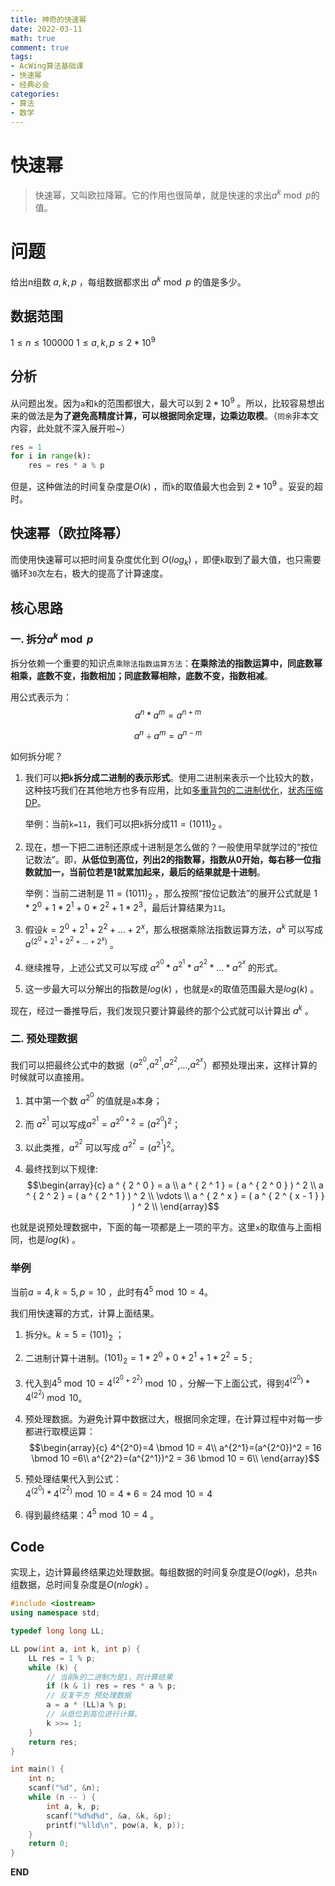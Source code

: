 ```yaml
---
title: 神奇的快速幂
date: 2022-03-11
math: true
comment: true
tags:
- AcWing算法基础课
- 快速幂
- 经典必会
categories:
- 算法
- 数学
---
```


# 快速幂
> 快速幂，又叫欧拉降幂。它的作用也很简单，就是快速的求出$a^k \bmod p$的值。

# 问题
给出n组数 $a, k, p$ ，每组数据都求出 $a^k \bmod p$ 的值是多少。

## 数据范围
$1 \le n \le 100000$
$1 \le a,k,p \le 2 * 10^9$

## 分析
从问题出发。因为`a`和`k`的范围都很大，最大可以到 $2 * 10^9$ 。所以，比较容易想出来的做法是**为了避免高精度计算，可以根据同余定理，边乘边取模**。（`同余`非本文内容，此处就不深入展开啦~）
```python
res = 1
for i in range(k):
    res = res * a % p
```

但是，这种做法的时间复杂度是$O(k)$ ，而`k`的取值最大也会到 $2 * 10^9$ 。妥妥的超时。

## 快速幂（欧拉降幂）
而使用快速幂可以把时间复杂度优化到 $O(log_k)$ ，即便`k`取到了最大值，也只需要循环`30`次左右，极大的提高了计算速度。

## 核心思路
### 一. 拆分$a^k \bmod p$  
拆分依赖一个重要的知识点`乘除法指数运算方法`：**在乘除法的指数运算中，同底数幂相乘，底数不变，指数相加；同底数幂相除，底数不变，指数相减**。

用公式表示为：  
$$a^n*a^m=a^{n+m}$$

$$a^n\div{a^m}=a^{n-m}$$

如何拆分呢？  
1. 我们可以**把`k`拆分成二进制的表示形式**。使用二进制来表示一个比较大的数，这种技巧我们在其他地方也多有应用，比如[多重背包的二进制优化](https://mp.weixin.qq.com/s/kVUxs-8arLShpO0713fytg)，[状态压缩DP](https://mp.weixin.qq.com/s/jO1s6LYSlcMk-dWw-rPb2A)。

    举例：当前`k=11`，我们可以把`k`拆分成$11=(1011)_2$ 。

2. 现在，想一下把二进制还原成十进制是怎么做的？一般使用早就学过的“按位记数法”。即，**从低位到高位，列出2的指数幂，指数从0开始，每右移一位指数就加一，当前位若是1就累加起来，最后的结果就是十进制**。

    举例：当前二进制是 $11=(1011)_2$ ，那么按照“按位记数法”的展开公式就是 $1 * 2^0 + 1 * 2 ^ 1 + 0 * 2^ 2 + 1 * 2 ^ 3$，最后计算结果为`11`。

3. 假设$k=2^0+2^1+2^2+...+2^x$，那么根据乘除法指数运算方法，$a^k$ 可以写成 $a^{(2^0+2^1+2^2+...+2^x)}$ 。

4. 继续推导，上述公式又可以写成 $a^{2^0}*a^{2^1}*a^{2^2}*...*a^{2^x}$ 的形式。

5. 这一步最大可以分解出的指数是$log(k)$ ，也就是`x`的取值范围最大是$log(k)$ 。

现在，经过一番推导后，我们发现只要计算最终的那个公式就可以计算出 $a^k$ 。

### 二. 预处理数据
我们可以把最终公式中的数据（$a^{2^0}$,$a^{2^1}$,$a^{2^2}$,...,$a^{2^x}$）都预处理出来，这样计算的时候就可以直接用。

1. 其中第一个数 $a^{2^0}$ 的值就是`a`本身；
   
2. 而 $a ^ { 2 ^ 1 }$ 可以写成$a ^ { 2 ^ 1 } = a ^ { { 2 ^ 0 } * 2 } = ( a ^ { 2 ^ 0 }) ^ 2$；
   
3. 以此类推，$a^{2^2}$ 可以写成 $a^{2^2}=(a^{2^1})^2$。
   
4. 最终找到以下规律:
   $$\begin{array}{c}
        a ^ { 2 ^ 0 } = a \\ 
        a ^ { 2 ^ 1 } = ( a ^ { 2 ^ 0 } ) ^ 2 \\
        a ^ { 2 ^ 2 } = ( a ^ { 2 ^ 1 } ) ^ 2 \\
        \vdots \\
        a ^ { 2 ^ x } = ( a ^ { 2 ^ { x - 1 } } ) ^ 2 \\
    \end{array}$$
   

也就是说预处理数据中，下面的每一项都是上一项的平方。这里`x`的取值与上面相同，也是$log(k)$ 。

### 举例
当前$a=4,k=5,p=10$ ，此时有$4^5\bmod10=4$。

我们用快速幂的方式，计算上面结果。
1. 拆分`k`。$k=5=(101)_2$ ；
2. 二进制计算十进制。$(101)_2=1*{2^0} + 0 * {2^1} + 1 * {2^2}=5$ ;
3. 代入到$4^5 \bmod 10=4^{(2^0+2^2)} \bmod 10$ ，分解一下上面公式，得到$4^{(2^0)} * 4^{(2^2)} \bmod 10$。
4. 预处理数据。为避免计算中数据过大，根据同余定理，在计算过程中对每一步都进行取模运算：
    $$\begin{array}{c} 
     4^{2^0}=4 \bmod 10 = 4\\
     a^{2^1}=(a^{2^0})^2 = 16 \bmod 10 =6\\
     a^{2^2}=(a^{2^1})^2 = 36 \bmod 10 = 6\\
    \end{array}$$
    
5. 预处理结果代入到公式：  
    $4^{(2^0)} * 4^{(2^2)} \bmod 10=4*6=24\bmod 10=4$

6. 得到最终结果：$4^5\bmod10=4$ 。

## Code
实现上，边计算最终结果边处理数据。每组数据的时间复杂度是$O(logk)$，总共`n`组数据，总时间复杂度是$O(nlogk)$ 。
```cpp
#include <iostream>
using namespace std;

typedef long long LL;

LL pow(int a, int k, int p) {
    LL res = 1 % p;
    while (k) {
        // 当前k的二进制为是1，则计算结果
        if (k & 1) res = res * a % p;
        // 反复平方 预处理数据
        a = a * (LL)a % p;
        // 从低位到高位进行计算。
        k >>= 1;
    }
    return res;
}

int main() {
    int n;
    scanf("%d", &n);
    while (n -- ) {
        int a, k, p;
        scanf("%d%d%d", &a, &k, &p);
        printf("%lld\n", pow(a, k, p));
    }
    return 0;
}
```

**END**